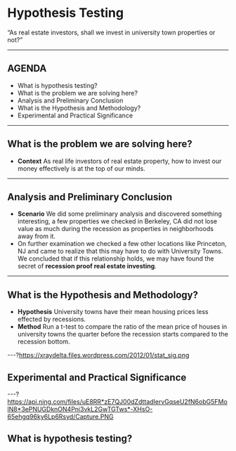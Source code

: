 # Hypothesis Testing

“As real estate investors, shall we invest in university town properties or not?”

---

## AGENDA
* What is hypothesis testing?
* What is the problem we are solving here?
* Analysis and Preliminary Conclusion
* What is the Hypothesis and Methodology?
* Experimental and Practical Significance

---

## What is the problem we are solving here?
- **Context** As real life investors of real estate property, how to invest our money effectively is at the top of our minds.


---

## Analysis and Preliminary Conclusion

- **Scenario** We did some preliminary analysis and discovered something interesting, a few properties we checked in Berkeley, CA
did not lose value as much during the recession as properties in neighborhoods away from it. 
- On further examination we checked a few other locations like Princeton, NJ and came to realize that this may have to do with University Towns. We concluded that if this 
relationship holds, we may have found the secret of **recession proof real estate investing**.


---

## What is the Hypothesis and Methodology?
- **Hypothesis** University towns have their mean housing prices less effected by recessions. 
- **Method** Run a t-test to compare the ratio of the mean price of houses in university towns the quarter before the recession starts compared to the recession bottom.

---?https://xraydelta.files.wordpress.com/2012/01/stat_sig.png

## Experimental and Practical Significance


---?https://api.ning.com/files/uE8RR*zE7QJ00dZdttadIervGqseU2fN6obG5FMolN8*3ePNUGDknON4Pni3vkL2GwTGTws*-XHsO-65ehgq96ky6Lp6Rsyd/Capture.PNG

## What is hypothesis testing?
